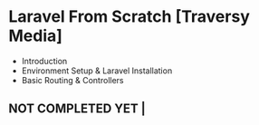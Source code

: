 # Laravel From Scratch [Traversy Media]

* Introduction
* Environment Setup & Laravel Installation
* Basic Routing & Controllers

## NOT COMPLETED YET |
